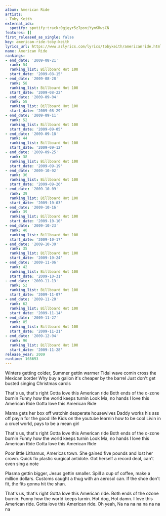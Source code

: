 ```yaml
---
album: American Ride
artists:
- Toby Keith
external_ids:
  spotify: spotify:track:0gjqyr5z7poniYymKRwsCN
features: []
first_released_as_single: false
key: american-ride-toby-keith
lyrics_url: https://www.azlyrics.com/lyrics/tobykeith/americanride.html
name: American Ride
rankings:
- end_date: '2009-08-21'
  rank: 54
  ranking_list: Billboard Hot 100
  start_date: '2009-08-15'
- end_date: '2009-08-28'
  rank: 58
  ranking_list: Billboard Hot 100
  start_date: '2009-08-22'
- end_date: '2009-09-04'
  rank: 58
  ranking_list: Billboard Hot 100
  start_date: '2009-08-29'
- end_date: '2009-09-11'
  rank: 52
  ranking_list: Billboard Hot 100
  start_date: '2009-09-05'
- end_date: '2009-09-18'
  rank: 44
  ranking_list: Billboard Hot 100
  start_date: '2009-09-12'
- end_date: '2009-09-25'
  rank: 38
  ranking_list: Billboard Hot 100
  start_date: '2009-09-19'
- end_date: '2009-10-02'
  rank: 36
  ranking_list: Billboard Hot 100
  start_date: '2009-09-26'
- end_date: '2009-10-09'
  rank: 39
  ranking_list: Billboard Hot 100
  start_date: '2009-10-03'
- end_date: '2009-10-16'
  rank: 39
  ranking_list: Billboard Hot 100
  start_date: '2009-10-10'
- end_date: '2009-10-23'
  rank: 40
  ranking_list: Billboard Hot 100
  start_date: '2009-10-17'
- end_date: '2009-10-30'
  rank: 35
  ranking_list: Billboard Hot 100
  start_date: '2009-10-24'
- end_date: '2009-11-06'
  rank: 42
  ranking_list: Billboard Hot 100
  start_date: '2009-10-31'
- end_date: '2009-11-13'
  rank: 53
  ranking_list: Billboard Hot 100
  start_date: '2009-11-07'
- end_date: '2009-11-20'
  rank: 62
  ranking_list: Billboard Hot 100
  start_date: '2009-11-14'
- end_date: '2009-11-27'
  rank: 85
  ranking_list: Billboard Hot 100
  start_date: '2009-11-21'
- end_date: '2009-12-04'
  rank: 96
  ranking_list: Billboard Hot 100
  start_date: '2009-11-28'
release_year: 2009
runtime: 165693
---
```

Winters getting colder, Summer gettin warmer
Tidal wave comin cross the Mexican border
Why buy a gallon it's cheaper by the barrel
Just don't get busted singing Christmas carols


That's us, that's right
Gotta love this American ride
Both ends of the o-zone burnin
Funny how the world keeps turnin
Look Ma, no hands
I love this American Ride
Gotta love this American Ride

Mama gets her box off watchin desperate housewives
Daddy works his ass off payin for the good life
Kids on the youtube learnin how to be cool
Livin in a cruel world, pays to be a mean girl


That's us, that's right
Gotta love this American ride
Both ends of the o-zone burnin
Funny how the world keeps turnin
Look Ma, no hands
I love this American Ride
Gotta love this American Ride

Poor little Lithamus, Americas town.
She gained five pounds and lost her crown.
Quick fix plastic surgical antidote.
Got herself a record deal, can't even sing a note

Plasma gettin bigger, Jesus gettin smaller.
Spill a cup of coffee, make a million dollars.
Customs caught a thug with an aerosol can.
If the shoe don't fit, the fits gonna hit the shan.


That's us, that's right
Gotta love this American ride.
Both ends of the ozone burnin.
Funny how the world keeps turnin.
Hot dog, Hot damn.
I love this American ride.
Gotta love this American ride.
Oh yeah,
Na na na na na na na na
